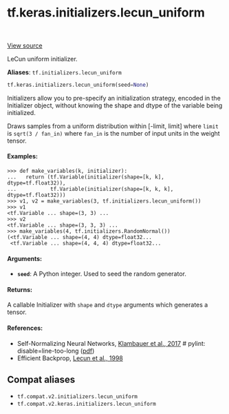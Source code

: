 <div itemscope itemtype="http://developers.google.com/ReferenceObject">
<meta itemprop="name" content="tf.keras.initializers.lecun_uniform" />
<meta itemprop="path" content="Stable" />
</div>

# tf.keras.initializers.lecun_uniform

<!-- Insert buttons and diff -->

<table class="tfo-notebook-buttons tfo-api" align="left">
</table>

<a target="_blank" href="/code/stable/tensorflow/python/ops/init_ops_v2.py">View source</a>



LeCun uniform initializer.

**Aliases**: `tf.initializers.lecun_uniform`

``` python
tf.keras.initializers.lecun_uniform(seed=None)
```



<!-- Placeholder for "Used in" -->

Initializers allow you to pre-specify an initialization strategy, encoded in
the Initializer object, without knowing the shape and dtype of the variable
being initialized.

Draws samples from a uniform distribution within [-limit, limit] where `limit`
is `sqrt(3 / fan_in)` where `fan_in` is the number of input units in the
weight tensor.

#### Examples:



```
>>> def make_variables(k, initializer):
...   return (tf.Variable(initializer(shape=[k, k], dtype=tf.float32)),
...           tf.Variable(initializer(shape=[k, k, k], dtype=tf.float32)))
>>> v1, v2 = make_variables(3, tf.initializers.lecun_uniform())
>>> v1
<tf.Variable ... shape=(3, 3) ...
>>> v2
<tf.Variable ... shape=(3, 3, 3) ...
>>> make_variables(4, tf.initializers.RandomNormal())
(<tf.Variable ... shape=(4, 4) dtype=float32...
 <tf.Variable ... shape=(4, 4, 4) dtype=float32...
```

#### Arguments:


* <b>`seed`</b>: A Python integer. Used to seed the random generator.


#### Returns:

A callable Initializer with `shape` and `dtype` arguments which generates a
tensor.



#### References:

- Self-Normalizing Neural Networks,
[Klambauer et al., 2017](https://papers.nips.cc/paper/6698-self-normalizing-neural-networks) # pylint: disable=line-too-long
([pdf](https://papers.nips.cc/paper/6698-self-normalizing-neural-networks.pdf))
- Efficient Backprop,
[Lecun et al., 1998](http://yann.lecun.com/exdb/publis/pdf/lecun-98b.pdf)


## Compat aliases

* `tf.compat.v2.initializers.lecun_uniform`
* `tf.compat.v2.keras.initializers.lecun_uniform`


